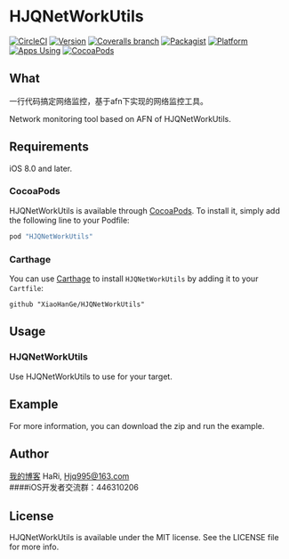 # HJQNetWorkUtils

[![CircleCI](https://img.shields.io/circleci/project/github/RedSparr0w/node-csgo-parser.svg)](https://github.com/XiaoHanGe/HJQNetWorkUtils)
[![Version](https://img.shields.io/cocoapods/v/HJQNetWorkUtils.svg?style=flat)](http://cocoapods.org/pods/HJQNetWorkUtils)
[![Coveralls branch](https://img.shields.io/coveralls/jekyll/jekyll/master.svg)](https://github.com/XiaoHanGe/HJQNetWorkUtils)
[![Packagist](https://img.shields.io/packagist/l/doctrine/orm.svg)](https://github.com/XiaoHanGe/HJQNetWorkUtils)
[![Platform](https://img.shields.io/badge/platform-ios-brightgreen.svg)](http://cocoapods.org/pods/HJQNetWorkUtils)
[![Apps Using](https://img.shields.io/badge/Apps%20Using-%3E%20100-blue.svg)](https://github.com/XiaoHanGe/HJQNetWorkUtils)
[![CocoaPods](https://img.shields.io/cocoapods/dm/AFNetworking.svg)](http://cocoapods.org/pods/HJQNetWorkUtils)
## What 
一行代码搞定网络监控，基于afn下实现的网络监控工具。

Network monitoring tool based on AFN of HJQNetWorkUtils.
## Requirements
iOS 8.0 and later.
### CocoaPods
HJQNetWorkUtils is available through [CocoaPods](http://cocoapods.org). To install
it, simply add the following line to your Podfile:

```ruby
pod "HJQNetWorkUtils"
```
### Carthage
You can use [Carthage](https://github.com/Carthage/Carthage) to install `HJQNetWorkUtils` by adding it to your `Cartfile`:
```
github "XiaoHanGe/HJQNetWorkUtils"
```
## Usage
### HJQNetWorkUtils
Use HJQNetWorkUtils to use for your target.

## Example
For more information, you can download the zip and run the example.

## Author

[我的博客](http://blog.csdn.net/qq_31810357)   HaRi, Hjq995@163.com  
####iOS开发者交流群：446310206
## License

HJQNetWorkUtils is available under the MIT license. See the LICENSE file for more info.
